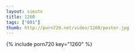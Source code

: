 ```yaml
--- 
layout: sieutv
title: 1260
tags: ["001"]
thumb: http://porn720.net/video/1260/poster.jpg
---
```

{% include porn720 key="1260" %} 
